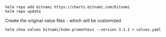 ```
helm repo add bitnami https://charts.bitnami.com/bitnami
helm repo update
```

Create the original value files - which will be customized
```
helm show values bitnami/kube-prometheus --version 3.1.1 > values.yaml
```